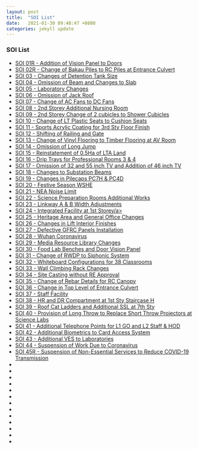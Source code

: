 ```yaml
---
layout: post
title:  "SOI List"
date:   2021-01-30 09:48:47 +0800
categories: jekyll update
---
```

<h3>SOI List</h3>
<ul id="myUL">
  <li><a href="https://drive.google.com/file/d/17aeb1ikIpEBclj7032V7RIqcKlqSeT3G/view?usp=sharing" target="_blank">SOI 01R - Addition of Vision Panel to Doors</a></li>
  <li><a href="https://drive.google.com/file/d/1Cg8C5jeS82yInYaA9j8Y0WcST66HX3Sn/view?usp=sharing" target="_blank">SOI 02R - Change of Bakau Piles to RC Piles at Entrance Culvert</a></li>
  <li><a href="https://drive.google.com/file/d/1NoVlc3gcD_tbL55SGw7Zun61HcUO0wSU/view?usp=sharing" target="_blank">SOI 03 - Changes of Detention Tank Size</a></li>
  <li><a href="https://drive.google.com/file/d/1fjTjO3JRFy1cpcjYf034wpfBCQGVM1H0/view?usp=sharing" target="_blank">SOI 04 - Omission of Beam and Changes to Slab</a></li>
  <li><a href="https://drive.google.com/file/d/1DzsR2mKX01jigCtJe1fE6xEYGzCq3NqK/view?usp=sharing" target="_blank">SOI 05 - Laboratory Changes</a></li>
  <li><a href="https://drive.google.com/file/d/1NaMGDOCf3N58gpX_GzDqeNOfmRe0Im5S/view?usp=sharing" target="_blank">SOI 06 - Omission of Jack Roof</a></li>
  <li><a href="https://drive.google.com/file/d/1WPaOCHEXykOFzrTLW8aJnLCKMN9xIC58/view?usp=sharing" target="_blank">SOI 07 - Change of AC Fans to DC Fans</a></li>
  <li><a href="https://drive.google.com/file/d/1bjOdqaajntZgj8jGfqZ2zIxbm1c9owzW/view?usp=sharing" target="_blank">SOI 08 - 2nd Storey Additional Nursing Room</a></li>
  <li><a href="https://drive.google.com/file/d/12TO5W5vJ9T2nIAYOHD1ZpeYfuQj5F-dB/view?usp=sharing" target="_blank">SOI 09 - 2nd Storey Change of 2 cubicles to Shower Cubicles</a></li>
  <li><a href="https://drive.google.com/file/d/1ZUZ6OTu_9gT6la5amhl34mVDPTCQLfiN/view?usp=sharing" target="_blank">SOI 10 - Change of LT Plastic Seats to Cushion Seats</a></li>
  <li><a href="https://drive.google.com/file/d/1N_mHFewp6totOs2ucay7-7VO2vG5dTOw/view?usp=sharing" target="_blank">SOI 11 - Sports Acrylic Coating for 3rd Sty Floor Finish</a></li>
  <li><a href="https://drive.google.com/file/d/1OIOhvCVjcwyE3ATNwyxcZv_l1Z5hRu0c/view?usp=sharing" target="_blank">SOI 12 - Shifting of Railing and Gate</a></li>
  <li><a href="https://drive.google.com/file/d/1wRzi0_r1phPR_OK1Qc55Xjuo1fgxOvu_/view?usp=sharing" target="_blank">SOI 13 - Change of Vinyl Flooring to Timber Flooring at AV Room</a></li>
  <li><a href="https://drive.google.com/file/d/1KSfh9yXZiR-hA9IOKft1IJXc4RWo1ELo/view?usp=sharing" target="_blank">SOI 14 - Omission of Long Jump</a></li>
  <li><a href="https://drive.google.com/file/d/1JhJC3zUEwcVBIaz39kQ79fv3-1wrv5ko/view?usp=sharing" target="_blank">SOI 15 - Reinstatement of 0.5Ha of LTA Land</a></li>
  <li><a href="https://drive.google.com/file/d/1L23lu6JR4aVgJLkvAvJrKA5MfpGQhmzU/view?usp=sharing" target="_blank">SOI 16 - Drip Trays for Professional Rooms 3 & 4</a></li>
  <li><a href="https://drive.google.com/file/d/15AaLJGXvRA5qmFrDQDtUS1PE5DdrbffB/view?usp=sharing" target="_blank">SOI 17 - Omission of 32 and 55 inch TV and Addition of 46 inch TV</a></li>
  <li><a href="https://drive.google.com/file/d/1hXELP6QeeRO3MDz6VEZ4c9LgjFS6BbyF/view?usp=sharing" target="_blank">SOI 18 - Changes to Substation Beams</a></li>
  <li><a href="https://drive.google.com/file/d/1y2PpMHI56d2pXQaosBGQ6_fo1w3seY_6/view?usp=sharing" target="_blank">SOI 19 - Changes in Pilecaps PC7H & PC4D</a></li>
  <li><a href="https://drive.google.com/file/d/1PW0nfVw_lve9GSYXhbn2LHZFbKzpXg4A/view?usp=sharing" target="_blank">SOI 20 - Festive Season WSHE</a></li>
  <li><a href="https://drive.google.com/file/d/1OcZYHccfWW-lT4kSQoRPKh4adTnwDuIK/view?usp=sharing" target="_blank">SOI 21 - NEA Noise Limit</a></li>
  <li><a href="https://drive.google.com/file/d/1WoGTE2oCzt-aNCP3TWqdkQAVpju1i3Ls/view?usp=sharing" target="_blank">SOI 22 - Science Preparation Rooms Additional Works</a></li>
  <li><a href="https://drive.google.com/file/d/1IJEzL_elaubf1Eo9JREQ4YwBNgrLMO5K/view?usp=sharing" target="_blank">SOI 23 - Linkway A & B Width Adjustments</a></li>
  <li><a href="https://drive.google.com/file/d/1x3nljcvSZhb1C196kvxw6dYUUC1x7Gf3/view?usp=sharing" target="_blank">SOI 24 - Integrated Facility at 1st Storey/a></li>
  <li><a href="https://drive.google.com/file/d/1z-CXKtw8g4FNXhIqs-WvBohWdC43t06S/view?usp=sharing" target="_blank">SOI 25 - Heritage Area and General Office Changes</a></li>
  <li><a href="https://drive.google.com/file/d/18nSAO_7Ui8eNul9St7xYFV3h2fovLyZS/view?usp=sharing" target="_blank">SOI 26 - Changes in Lift Interior Finishes</a></li>
  <li><a href="https://drive.google.com/file/d/13A5T3ziV2b4ouUoXgpV-k6PNa3WxlrFz/view?usp=sharing" target="_blank">SOI 27 - Defective GFRC Panels Installation</a></li>
  <li><a href="https://drive.google.com/file/d/1I9NAfsz1jSUfYLQN3zLvMJXxqpIr9cGF/view?usp=sharing" target="_blank">SOI 28 - Wuhan Coronavirus</a></li>
  <li><a href="https://drive.google.com/file/d/1IVniMcG5tBqaSE2rFyT-44Uu46JoyO96/view?usp=sharing" target="_blank">SOI 29 - Media Resource Library Changes</a></li>
  <li><a href="https://drive.google.com/file/d/14IJ8AE5GZa63yvi3SbbXVnX7JBVRDBoz/view?usp=sharing" target="_blank">SOI 30 - Food Lab Benches and Door Vision Panel</a></li>
  <li><a href="https://drive.google.com/file/d/19V_upd0lL02haewnOIV1fmcQ44_VFU_B/view?usp=sharing" target="_blank">SOI 31 - Change of RWDP to Siphonic System</a></li>
  <li><a href="https://drive.google.com/file/d/1M8DbiMTGaH9l12wjP9o4QnNWqhwSkkCM/view?usp=sharing" target="_blank">SOI 32 - Whiteboard Configurations for 38 Classrooms</a></li>
  <li><a href="https://drive.google.com/file/d/1EeDH7hNJtVfdaAMJu6VE7wLrZ5YG7E_U/view?usp=sharing" target="_blank">SOI 33 - Wall Climbing Rack Changes</a></li>
  <li><a href="https://drive.google.com/file/d/1KzQQepJWBY6PyzyD2O331iV4MGS4ub4U/view?usp=sharing" target="_blank">SOI 34 - Site Casting without RE Approval</a></li>
  <li><a href="https://drive.google.com/file/d/1ShX52VkxbVYr5t1oyiL_TKW8cn6bo8Zm/view?usp=sharing" target="_blank">SOI 35 - Change of Rebar Details for RC Canopy</a></li>
  <li><a href="https://drive.google.com/file/d/1i_fLP-O--HiKTYDi0CywyF5q3ybbKSlx/view?usp=sharing" target="_blank">SOI 36 - Change in Top Level of Entrance Culvert</a></li>
  <li><a href="https://drive.google.com/file/d/1orgu1HbPe7PrtU2c0nLnhtu24AiNo3lk/view?usp=sharing" target="_blank">SOI 37 - Staff Facility</a></li>
  <li><a href="https://drive.google.com/file/d/1gzaXisfFFSMvGjARpGKBvxPK6N2Y0LIx/view?usp=sharing" target="_blank">SOI 38 - HR and DR Compartment at 1st Sty Staircase H</a></li>
  <li><a href="https://drive.google.com/file/d/1Ds-r4SrISEs2ETIX2MeMTCnNEfl0PQJW/view?usp=sharing" target="_blank">SOI 39 - Roof Cat Ladders and Additional SSL at 7th Sty</a></li>
  <li><a href="https://drive.google.com/file/d/1rIsbp5pPviNK8RHCVu4h7xsAxb8_wi7a/view?usp=sharing" target="_blank">SOI 40 - Provision of Long Throw to Replace Short Throw Projectors at Science Labs</a></li>
  <li><a href="https://drive.google.com/file/d/1lEQxD9N_vLh98jfhAXH6-hHEM676GUQS/view?usp=sharing" target="_blank">SOI 41 - Additional Telephone Points for L1 GO and L2 Staff & HOD</a></li>
  <li><a href="https://drive.google.com/file/d/1j2ZvWQOhgtkzaVp7gFjuENpg-sD4qwkC/view?usp=sharing" target="_blank">SOI 42 - Additional Biometrics to Card Access System</a></li>
  <li><a href="https://drive.google.com/file/d/1C8EgWYXvKoIvhUBuCEQmDSPCvcwaY_8A/view?usp=sharing" target="_blank">SOI 43 - Additional VES to Laboratories</a></li>
  <li><a href="https://drive.google.com/file/d/1-IXmS1OrsgJ1nHAFqJitVP-oenhFV9dG/view?usp=sharing" target="_blank">SOI 44 - Suspension of Work Due to Coronavirus</a></li>
  <li><a href="https://drive.google.com/file/d/19_3KxO7udFd9aQza-sAxnePmJfDpX9DJ/view?usp=sharing" target="_blank">SOI 45R - Suspension of Non-Essential Services to Reduce COVID-19 Transmission</a></li>
  <li><a href="" target="_blank"></a></li>
  <li><a href="" target="_blank"></a></li>
  <li><a href="" target="_blank"></a></li>
  <li><a href="" target="_blank"></a></li>
  <li><a href="" target="_blank"></a></li>
  <li><a href="" target="_blank"></a></li>
  <li><a href="" target="_blank"></a></li>
  <li><a href="" target="_blank"></a></li>
  <li><a href="" target="_blank"></a></li>
  <li><a href="" target="_blank"></a></li>
  <li><a href="" target="_blank"></a></li>
  <li><a href="" target="_blank"></a></li>
  <li><a href="" target="_blank"></a></li>
</ul>